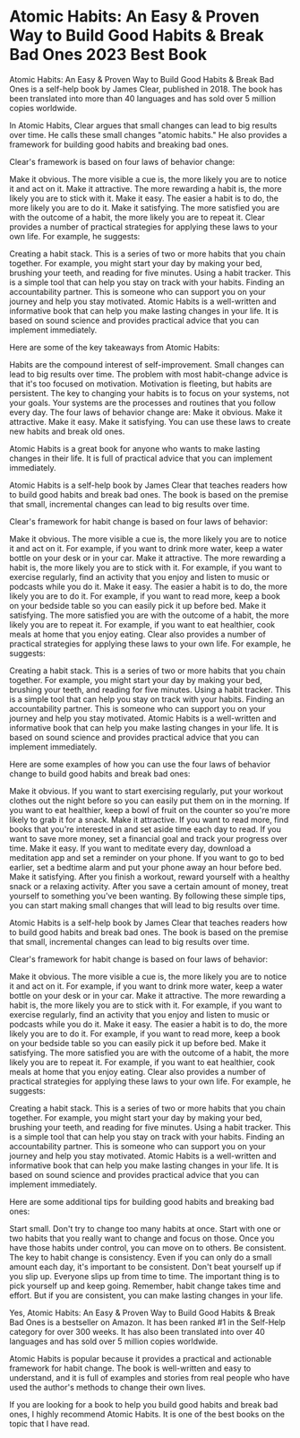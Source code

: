 <html>
<h1>
  Atomic Habits: An Easy & Proven Way to Build Good Habits & Break Bad Ones 2023 Best Book
</h1>
<p>
  Atomic Habits: An Easy & Proven Way to Build Good Habits & Break Bad Ones is a self-help book by James Clear, published in 2018. The book has been translated into more than 40 languages and has sold over 5 million copies worldwide.

In Atomic Habits, Clear argues that small changes can lead to big results over time. He calls these small changes "atomic habits." He also provides a framework for building good habits and breaking bad ones.

Clear's framework is based on four laws of behavior change:

Make it obvious. The more visible a cue is, the more likely you are to notice it and act on it.
Make it attractive. The more rewarding a habit is, the more likely you are to stick with it.
Make it easy. The easier a habit is to do, the more likely you are to do it.
Make it satisfying. The more satisfied you are with the outcome of a habit, the more likely you are to repeat it.
Clear provides a number of practical strategies for applying these laws to your own life. For example, he suggests:

Creating a habit stack. This is a series of two or more habits that you chain together. For example, you might start your day by making your bed, brushing your teeth, and reading for five minutes.
Using a habit tracker. This is a simple tool that can help you stay on track with your habits.
Finding an accountability partner. This is someone who can support you on your journey and help you stay motivated.
Atomic Habits is a well-written and informative book that can help you make lasting changes in your life. It is based on sound science and provides practical advice that you can implement immediately.

Here are some of the key takeaways from Atomic Habits:

Habits are the compound interest of self-improvement. Small changes can lead to big results over time.
The problem with most habit-change advice is that it's too focused on motivation. Motivation is fleeting, but habits are persistent.
The key to changing your habits is to focus on your systems, not your goals. Your systems are the processes and routines that you follow every day.
The four laws of behavior change are:
Make it obvious.
Make it attractive.
Make it easy.
Make it satisfying.
You can use these laws to create new habits and break old ones.

Atomic Habits is a great book for anyone who wants to make lasting changes in their life. It is full of practical advice that you can implement immediately.
</p>
<p>
  Atomic Habits is a self-help book by James Clear that teaches readers how to build good habits and break bad ones. The book is based on the premise that small, incremental changes can lead to big results over time.

Clear's framework for habit change is based on four laws of behavior:

Make it obvious. The more visible a cue is, the more likely you are to notice it and act on it. For example, if you want to drink more water, keep a water bottle on your desk or in your car.
Make it attractive. The more rewarding a habit is, the more likely you are to stick with it. For example, if you want to exercise regularly, find an activity that you enjoy and listen to music or podcasts while you do it.
Make it easy. The easier a habit is to do, the more likely you are to do it. For example, if you want to read more, keep a book on your bedside table so you can easily pick it up before bed.
Make it satisfying. The more satisfied you are with the outcome of a habit, the more likely you are to repeat it. For example, if you want to eat healthier, cook meals at home that you enjoy eating.
Clear also provides a number of practical strategies for applying these laws to your own life. For example, he suggests:

Creating a habit stack. This is a series of two or more habits that you chain together. For example, you might start your day by making your bed, brushing your teeth, and reading for five minutes.
Using a habit tracker. This is a simple tool that can help you stay on track with your habits.
Finding an accountability partner. This is someone who can support you on your journey and help you stay motivated.
Atomic Habits is a well-written and informative book that can help you make lasting changes in your life. It is based on sound science and provides practical advice that you can implement immediately.

Here are some examples of how you can use the four laws of behavior change to build good habits and break bad ones:

Make it obvious. If you want to start exercising regularly, put your workout clothes out the night before so you can easily put them on in the morning. If you want to eat healthier, keep a bowl of fruit on the counter so you're more likely to grab it for a snack.
Make it attractive. If you want to read more, find books that you're interested in and set aside time each day to read. If you want to save more money, set a financial goal and track your progress over time.
Make it easy. If you want to meditate every day, download a meditation app and set a reminder on your phone. If you want to go to bed earlier, set a bedtime alarm and put your phone away an hour before bed.
Make it satisfying. After you finish a workout, reward yourself with a healthy snack or a relaxing activity. After you save a certain amount of money, treat yourself to something you've been wanting.
By following these simple tips, you can start making small changes that will lead to big results over time.
</p>
<p>
  
Atomic Habits is a self-help book by James Clear that teaches readers how to build good habits and break bad ones. The book is based on the premise that small, incremental changes can lead to big results over time.

Clear's framework for habit change is based on four laws of behavior:

Make it obvious. The more visible a cue is, the more likely you are to notice it and act on it. For example, if you want to drink more water, keep a water bottle on your desk or in your car.
Make it attractive. The more rewarding a habit is, the more likely you are to stick with it. For example, if you want to exercise regularly, find an activity that you enjoy and listen to music or podcasts while you do it.
Make it easy. The easier a habit is to do, the more likely you are to do it. For example, if you want to read more, keep a book on your bedside table so you can easily pick it up before bed.
Make it satisfying. The more satisfied you are with the outcome of a habit, the more likely you are to repeat it. For example, if you want to eat healthier, cook meals at home that you enjoy eating.
Clear also provides a number of practical strategies for applying these laws to your own life. For example, he suggests:

Creating a habit stack. This is a series of two or more habits that you chain together. For example, you might start your day by making your bed, brushing your teeth, and reading for five minutes.
Using a habit tracker. This is a simple tool that can help you stay on track with your habits.
Finding an accountability partner. This is someone who can support you on your journey and help you stay motivated.
Atomic Habits is a well-written and informative book that can help you make lasting changes in your life. It is based on sound science and provides practical advice that you can implement immediately.

Here are some additional tips for building good habits and breaking bad ones:

Start small. Don't try to change too many habits at once. Start with one or two habits that you really want to change and focus on those. Once you have those habits under control, you can move on to others.
Be consistent. The key to habit change is consistency. Even if you can only do a small amount each day, it's important to be consistent.
Don't beat yourself up if you slip up. Everyone slips up from time to time. The important thing is to pick yourself up and keep going.
Remember, habit change takes time and effort. But if you are consistent, you can make lasting changes in your life.
</p>
<p>
  Yes, Atomic Habits: An Easy & Proven Way to Build Good Habits & Break Bad Ones is a bestseller on Amazon. It has been ranked #1 in the Self-Help category for over 300 weeks. It has also been translated into over 40 languages and has sold over 5 million copies worldwide.

Atomic Habits is popular because it provides a practical and actionable framework for habit change. The book is well-written and easy to understand, and it is full of examples and stories from real people who have used the author's methods to change their own lives.

If you are looking for a book to help you build good habits and break bad ones, I highly recommend Atomic Habits. It is one of the best books on the topic that I have read.
</p>
</html>
